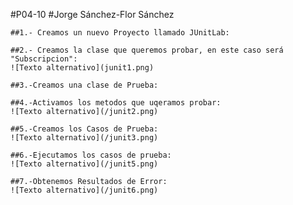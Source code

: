#P04-10
#Jorge Sánchez-Flor Sánchez

~~~
##1.- Creamos un nuevo Proyecto llamado JUnitLab:
~~~

~~~
##2.- Creamos la clase que queremos probar, en este caso será "Subscripcion":
![Texto alternativo](junit1.png)
~~~

~~~
##3.-Creamos una clase de Prueba:
~~~

~~~
##4.-Activamos los metodos que uqeramos probar:
![Texto alternativo](/junit2.png)
~~~

~~~
##5.-Creamos los Casos de Prueba:
![Texto alternativo](/junit3.png)
~~~

~~~
##6.-Ejecutamos los casos de prueba:
![Texto alternativo](/junit5.png)
~~~

~~~
##7.-Obtenemos Resultados de Error:
![Texto alternativo](/junit6.png)
~~~
